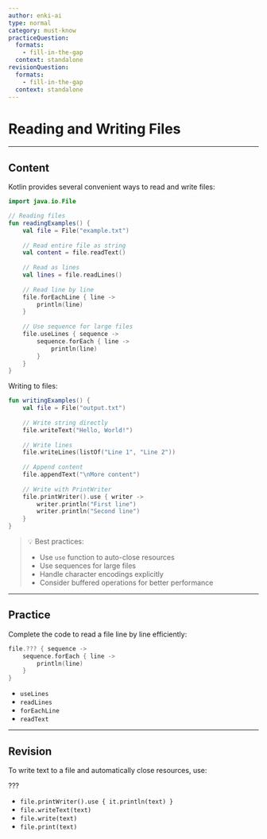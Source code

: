 ```yaml
---
author: enki-ai
type: normal
category: must-know
practiceQuestion:
  formats:
    - fill-in-the-gap
  context: standalone
revisionQuestion:
  formats:
    - fill-in-the-gap
  context: standalone
---
```


# Reading and Writing Files

---
## Content

Kotlin provides several convenient ways to read and write files:

```kotlin
import java.io.File

// Reading files
fun readingExamples() {
    val file = File("example.txt")
    
    // Read entire file as string
    val content = file.readText()
    
    // Read as lines
    val lines = file.readLines()
    
    // Read line by line
    file.forEachLine { line ->
        println(line)
    }
    
    // Use sequence for large files
    file.useLines { sequence ->
        sequence.forEach { line ->
            println(line)
        }
    }
}
```

Writing to files:
```kotlin
fun writingExamples() {
    val file = File("output.txt")
    
    // Write string directly
    file.writeText("Hello, World!")
    
    // Write lines
    file.writeLines(listOf("Line 1", "Line 2"))
    
    // Append content
    file.appendText("\nMore content")
    
    // Write with PrintWriter
    file.printWriter().use { writer ->
        writer.println("First line")
        writer.println("Second line")
    }
}
```

> 💡 Best practices:
> - Use `use` function to auto-close resources
> - Use sequences for large files
> - Handle character encodings explicitly
> - Consider buffered operations for better performance

---
## Practice

Complete the code to read a file line by line efficiently:

```kotlin
file.??? { sequence ->
    sequence.forEach { line ->
        println(line)
    }
}
```

- `useLines`
- `readLines`
- `forEachLine`
- `readText`

---
## Revision

To write text to a file and automatically close resources, use:

???

- `file.printWriter().use { it.println(text) }`
- `file.writeText(text)`
- `file.write(text)`
- `file.print(text)` 